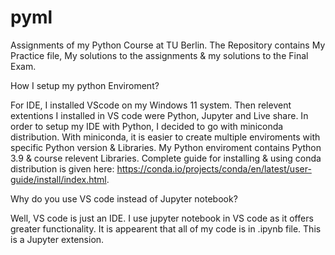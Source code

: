 # pyml
Assignments of my Python Course at TU Berlin. The Repository contains My Practice file, My solutions to the assignments & my solutions to the Final Exam.

How I setup my python Enviroment?


For IDE, I installed VScode on my Windows 11 system. Then relevent extentions I installed in VS code were Python, Jupyter and Live share. In order to setup my IDE with Python, I decided to go with miniconda distribution. With miniconda, it is easier to create multiple enviroments with specific Python version & Libraries. My Python enviroment contains Python 3.9 & course relevent Libraries. Complete guide for installing & using conda distribution is given here: https://conda.io/projects/conda/en/latest/user-guide/install/index.html.


Why do you use VS code instead of Jupyter notebook?

Well, VS code is just an IDE. I use jupyter notebook in VS code as it offers greater functionality. It is appearent that all of my code is in .ipynb file. This is a Jupyter extension.

